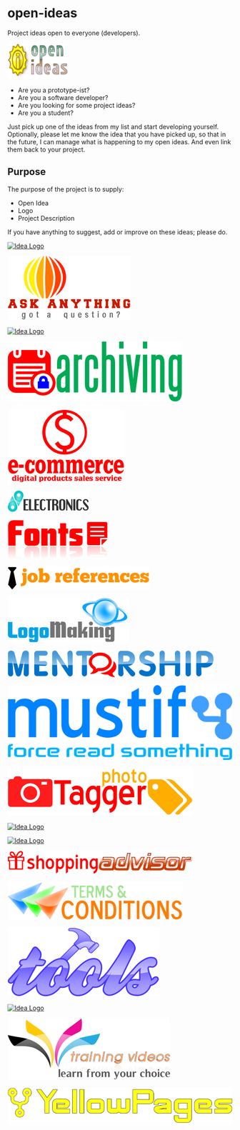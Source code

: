 # open-ideas
Project ideas open to everyone (developers).

![Logo](logo.png)

* Are you a prototype-ist?
* Are you a software developer?
* Are you looking for some project ideas?
* Are you a student?

Just pick up one of the ideas from my list and start developing yourself.
Optionally, please let me know the idea that you have picked up,
so that in the future, I can manage what is happening to my open ideas.
And even link them back to your project.

## Purpose
The purpose of the project is to supply:
* Open Idea
* Logo
* Project Description

If you have anything to suggest, add or improve on these ideas; please do.

[![Idea Logo](ideas/account-management/logo.png)](ideas/account-management/readme.md)

[![Idea Logo](ideas/ask-anything/logo.png)](ideas/ask-anything/readme.md)

[![Idea Logo](ideas/devanagari-tools/logo.png)](ideas/devanagari-tools/readme.md)

[![Idea Logo](ideas/documents-archiving/logo.png)](ideas/documents-archiving/readme.md)

[![Idea Logo](ideas/ecommerce-business/logo.png)](ideas/ecommerce-business/readme.md)

[![Idea Logo](ideas/electronics-arduino/logo.png)](ideas/electronics-arduino/readme.md)

[![Idea Logo](ideas/fonts-development/logo.png)](ideas/fonts-development/readme.md)

[![Idea Logo](ideas/job-references/logo.png)](ideas/job-references/readme.md)

[![Idea Logo](ideas/logos-development/logo.png)](ideas/logos-development/readme.md)

[![Idea Logo](ideas/mentorship/logo.png)](ideas/mentorship/readme.md)

[![Idea Logo](ideas/mustify-plugin/logo.png)](ideas/mustify-plugin/readme.md)

[![Idea Logo](ideas/photography-tagger/logo.png)](ideas/photography-tagger/readme.md)

[![Idea Logo](ideas/prosody-identification/logo.png)](ideas/prosody-identification/readme.md)

[![Idea Logo](ideas/sanskrit-text-to-speech/logo.png)](ideas/sanskrit-text-to-speech/readme.md)

[![Idea Logo](ideas/shopping-advisor/logo.png)](ideas/shopping-advisor/readme.md)

[![Idea Logo](ideas/terms-and-conditions/logo.png)](ideas/terms-and-conditions/readme.md)

[![Idea Logo](ideas/tools-development/logo.png)](ideas/tools-development/readme.md)

[![Idea Logo](ideas/training-live/logo.png)](ideas/training-live/readme.md)

[![Idea Logo](ideas/training-videos/logo.png)](ideas/training-videos/readme.md)

[![Idea Logo](ideas/yellowpages/logo.png)](ideas/yellowpages/readme.md)
